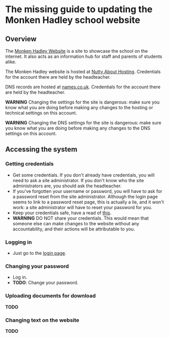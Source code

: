 # The missing guide to updating the Monken Hadley school website

## Overview

The [Monken Hadley Website](https://monkenhadley.barnet.sch.uk) is a site to showcase the school on the internet. It also acts as an information hub for staff and parents of students alike.

The Monken Hadley website is hosted at [Nutty About Hosting](https://www.nuttyabouthosting.co.uk). Credentials for the account there are held by the headteacher.

DNS records are hosted at [names.co.uk](https://login.names.co.uk/login). Credentials for the account there are held by the headteacher. 

**WARNING** Changing the settings for the site is dangerous: make sure you know what you are doing before making any changes to the hosting or technical settings on this account.

**WARNING** Changing the DNS settings for the site is dangerous: make sure you know what you are doing before making any changes to the DNS settings on this account.

## Accessing the system

### Getting credentials

* Get some credentials. If you don't already have credentials, you will need to ask a site administrator. If you don't know who the site administrators are, you should ask the headteacher.
* If you've forgotten your username or password, you will have to ask for a password reset from the site administrator. Although the login page seems to link to a password reset page, this is actually a lie, and it won't work: a site administrator will have to reset your password for you.
* Keep your credentials safe, have a read of [this](./security.md).
* **WARNING** DO NOT share your credentials. This would mean that someone else can make changes to the website without any accountability, and their actions will be attributable to you.

### Logging in

* Just go to the [login page](https://monkenhadley.barnet.sch.uk/umbraco).

### Changing your password

* Log in.
* **TODO**: Change your password.

### Uploading documents for download

**TODO**

### Changing text on the website

**TODO**